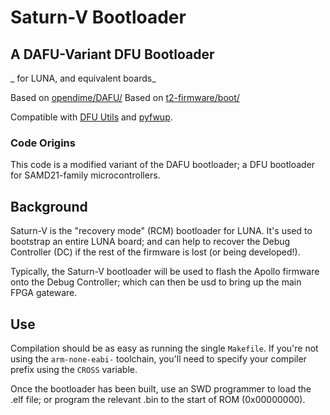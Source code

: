 # Saturn-V Bootloader

## A DAFU-Variant DFU Bootloader
_ for LUNA, and equivalent boards_

Based on [opendime/DAFU/](https://github.com/opendime/)
Based on [t2-firmware/boot/](https://github.com/tessel/t2-firmware)

Compatible with [DFU Utils](http://dfu-util.sourceforge.net/) and [pyfwup](http://github.com/usb-tools/pyfwup).

### Code Origins
This code is a modified variant of the DAFU bootloader; a DFU bootloader for SAMD21-family microcontrollers.

## Background

Saturn-V is the "recovery mode" (RCM) bootloader for LUNA. It's used to bootstrap an entire LUNA board;
and can help to recover the Debug Controller (DC) if the rest of the firmware is lost (or being developed!).

Typically, the Saturn-V bootloader will be used to flash the Apollo firmware onto the Debug Controller; which
can then be usd to bring up the main FPGA gateware.

## Use

Compilation should be as easy as running the single `Makefile`. If you're not using the `arm-none-eabi-` toolchain,
you'll need to specify your compiler prefix using the `CROSS` variable.

Once the bootloader has been built, use an SWD programmer to load the .elf file; or program the relevant .bin
to the start of ROM (0x00000000).
